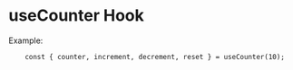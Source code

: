 # useCounter Hook

Example:
```
    const { counter, increment, decrement, reset } = useCounter(10);
```
